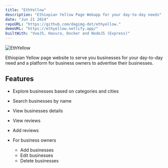 ```yaml
---
title: "EthYellow"
description: "Ethiopian Yellow Page Webapp for your day-to-day needs"
date: "Jun 21 2024"
repoURL: "https://github.com/dagimg-dot/ethyellow."
demoURL: "https://ethyellow.netlify.app/"
builtWith: "VueJS, Hasura, Docker and NodeJS (Express)"
---
```


![EthYellow](https://i.postimg.cc/fR4NvK78/image.png)

Ethiopian Yellow page website to serve you businesses for your day-to-day need and a platform for business owners to advertise their businesses.

## Features

- Explore businesses based on categories and cities
- Search businesses by name
- View businesses details
- View reviews
- Add reviews

- For business owners
  - Add businesses
  - Edit businesses
  - Delete businesses
